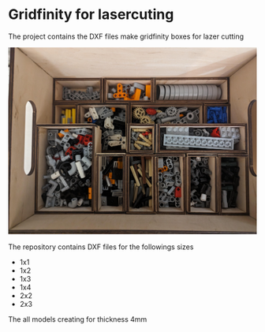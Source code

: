 # Gridfinity for lasercuting

The project contains the DXF files make gridfinity boxes for lazer cutting

![sample](sample.jpeg)

The repository contains DXF files for the followings sizes
- 1x1
- 1x2
- 1x3
- 1x4
- 2x2
- 2x3

The all models creating for thickness 4mm 
